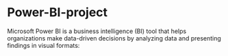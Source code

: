 # Power-BI-project
Microsoft Power BI is a business intelligence (BI) tool that helps organizations make data-driven decisions by analyzing data and presenting findings in visual formats:

